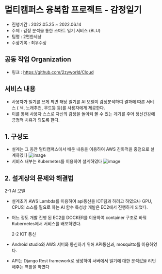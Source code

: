 # 멀티캠퍼스 융복합 프로젝트 - 감정일기
- 진행기간 : 2022.05.25 ~ 2022.06.14
- 주제 : 감정 분석을 통한 스마트 일기 서비스 (BLU)
- 팀명 : 2편한세상
- 수상기록 : 최우수상

## 공동 작업 Organization
- 링크 : https://github.com/2zyworld/Cloud

## 서비스 내용
- 사용자가 일기를 쓰게 되면 해당 일기를 AI 모델이 감정분석하여 결과에 따른 서비스 ( 색, 노래추천, 무드등 등)를 사용자에게 제공한다.
- 이를 통해 사용자 스스로 자신의 감정을 돌이켜 볼 수 있는 계기를 주어 정신건강에 긍정적 치유가 되도록 한다.

## 1. 구성도
- 설계는 그 동안 멀티캠퍼스에서 배운 내용을 이용하여 AWS 친화적을 중점으로 설계하였다
![image](https://user-images.githubusercontent.com/97427442/176380663-944ad726-006e-47c4-a213-ab41b5e1aa80.png)
- 서비스 내부는 Kubernetes를 이용하여 설계하였다
![image](https://user-images.githubusercontent.com/97427442/176380918-b6c9a9af-5cfb-4847-b710-b9e1b7e3192c.png)

## 2. 설계상의 문제와 해결법
  2-1 AI 모델
- 설계초기 AWS Lambda를 이용하여 api통신을 IOT팀과 하려고 하였으나 GPU, CPU의 소스를 필요로 하는 AI 함수 특성상 개발은 EC2에서 진행하게 되었다.
- 어느 정도 개발 진행 된 EC2를 DOCKER를 이용하여 container 구조로 바꿔 Kubernetes에서 서비스를 배포하였다.

  2-2 IOT 통신
- Android studio와 AWS 서버와 통신하기 위해 API통신과, mosquitto를 이용하였다.
- API는 Django Rest framework로 생성하여 서버에서 일기에 대한 분석값을 리턴해주는 역활을 하였다
